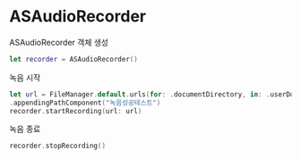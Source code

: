#  ASAudioRecorder

ASAudioRecorder 객체 생성
```swift
let recorder = ASAudioRecorder()
```

녹음 시작
```swift
let url = FileManager.default.urls(for: .documentDirectory, in: .userDomainMask)[0]
.appendingPathComponent("녹음성공테스트")
recorder.startRecording(url: url)
```

녹음 종료
```swift
recorder.stopRecording()
```
